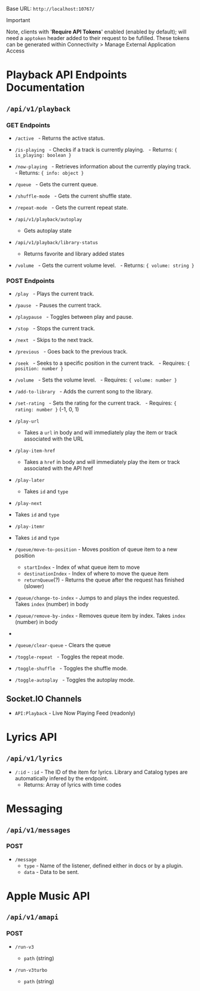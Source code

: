 
Base URL: `http://localhost:10767/`

> [!IMPORTANT]  
> Note, clients with '**Require API Tokens**' enabled (enabled by default); will need a `apptoken` header added to their request to be fufilled. These tokens can be generated within Connectivity > Manage External Application Access

# Playback API Endpoints Documentation

## `/api/v1/playback`

### GET Endpoints

- `/active`
  - Returns the active status.

- `/is-playing`
  - Checks if a track is currently playing.
  - Returns: `{ is_playing: boolean }`

- `/now-playing`
  - Retrieves information about the currently playing track.
  - Returns: `{ info: object }`

- `/queue`
  - Gets the current queue.

- `/shuffle-mode`
  - Gets the current shuffle state.

- `/repeat-mode`
  - Gets the current repeat state.

- `/api/v1/playback/autoplay`
  - Gets autoplay state
 
- `/api/v1/playback/library-status`
  - Returns favorite and library added states

- `/volume`
  - Gets the current volume level.
  - Returns: `{ volume: string }`

### POST Endpoints

- `/play`
  - Plays the current track.

- `/pause`
  - Pauses the current track.

- `/playpause`
  - Toggles between play and pause.

- `/stop`
  - Stops the current track.

- `/next`
  - Skips to the next track.

- `/previous`
  - Goes back to the previous track.

- `/seek`
  - Seeks to a specific position in the current track.
  - Requires: `{ position: number }`

- `/volume`
  - Sets the volume level.
  - Requires: `{ volume: number }`

- `/add-to-library`
  - Adds the current song to the library.

- `/set-rating`
  - Sets the rating for the current track.
  - Requires: `{ rating: number }` (-1, 0, 1)

- `/play-url`
  - Takes a `url` in body and will immediately play the item or track associated with the URL

- `/play-item-href`
  - Takes a `href` in body and will immediately play the item or track associated with the API href
 
- `/play-later`
  - Takes `id` and `type`

 - `/play-next`
  - Takes `id` and `type`

 - `/play-itemr`
  - Takes `id` and `type`
 
- `/queue/move-to-position` - Moves position of queue item to a new position
  - `startIndex` - Index of what queue item to move
  - `destinationIndex` - Index of where to move the queue item
  - `returnQueue`(?) - Returns the queue after the request has finished (slower)

- `/queue/change-to-index` - Jumps to and plays the index requested. Takes `index` (number) in body

- `/queue/remove-by-index` - Removes queue item by index. Takes `index` (number) in body
- 
- `/queue/clear-queue` - Clears the queue

- `/toggle-repeat`
  - Toggles the repeat mode.

- `/toggle-shuffle`
  - Toggles the shuffle mode.

- `/toggle-autoplay`
  - Toggles the autoplay mode.

## Socket.IO Channels

- `API:Playback` - Live Now Playing Feed (readonly)

# Lyrics API

## `/api/v1/lyrics`

- `/:id` - `:id` - The ID of the item for lyrics.  Library and Catalog types are automatically infered by the endpoint.
  - Returns: Array of lyrics with time codes

# Messaging

## `/api/v1/messages`

### POST
- `/message`
  - `type` - Name of the listener, defined either in docs or by a plugin.
  - `data` - Data to be sent.
 
# Apple Music API

## `/api/v1/amapi`

### POST
- `/run-v3`
  - `path` (string)

- `/run-v3turbo`
  - `path` (string)
